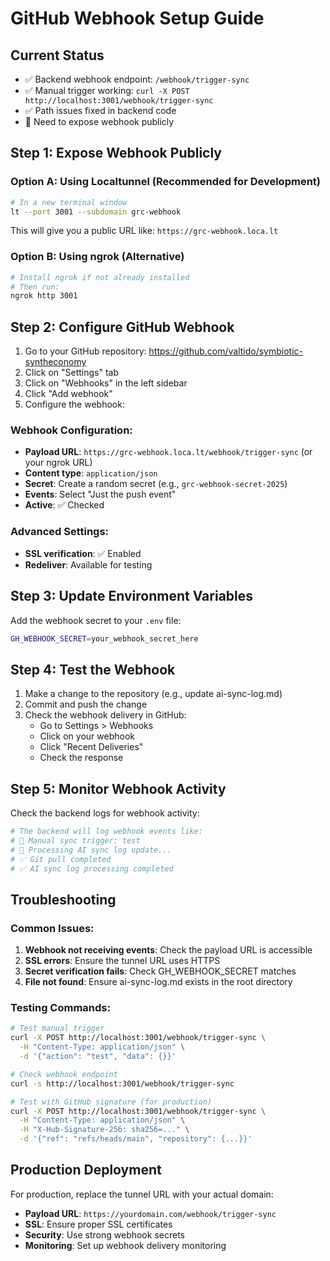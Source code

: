 # GitHub Webhook Setup Guide

## Current Status

- ✅ Backend webhook endpoint: `/webhook/trigger-sync`
- ✅ Manual trigger working: `curl -X POST http://localhost:3001/webhook/trigger-sync`
- ✅ Path issues fixed in backend code
- 🔧 Need to expose webhook publicly

## Step 1: Expose Webhook Publicly

### Option A: Using Localtunnel (Recommended for Development)

```bash
# In a new terminal window
lt --port 3001 --subdomain grc-webhook
```

This will give you a public URL like: `https://grc-webhook.loca.lt`

### Option B: Using ngrok (Alternative)

```bash
# Install ngrok if not already installed
# Then run:
ngrok http 3001
```

## Step 2: Configure GitHub Webhook

1. Go to your GitHub repository: https://github.com/valtido/symbiotic-syntheconomy
2. Click on "Settings" tab
3. Click on "Webhooks" in the left sidebar
4. Click "Add webhook"
5. Configure the webhook:

### Webhook Configuration:

- **Payload URL**: `https://grc-webhook.loca.lt/webhook/trigger-sync` (or your ngrok URL)
- **Content type**: `application/json`
- **Secret**: Create a random secret (e.g., `grc-webhook-secret-2025`)
- **Events**: Select "Just the push event"
- **Active**: ✅ Checked

### Advanced Settings:

- **SSL verification**: ✅ Enabled
- **Redeliver**: Available for testing

## Step 3: Update Environment Variables

Add the webhook secret to your `.env` file:

```bash
GH_WEBHOOK_SECRET=your_webhook_secret_here
```

## Step 4: Test the Webhook

1. Make a change to the repository (e.g., update ai-sync-log.md)
2. Commit and push the change
3. Check the webhook delivery in GitHub:
   - Go to Settings > Webhooks
   - Click on your webhook
   - Click "Recent Deliveries"
   - Check the response

## Step 5: Monitor Webhook Activity

Check the backend logs for webhook activity:

```bash
# The backend will log webhook events like:
# 🔄 Manual sync trigger: test
# 🤖 Processing AI sync log update...
# ✅ Git pull completed
# ✅ AI sync log processing completed
```

## Troubleshooting

### Common Issues:

1. **Webhook not receiving events**: Check the payload URL is accessible
2. **SSL errors**: Ensure the tunnel URL uses HTTPS
3. **Secret verification fails**: Check GH_WEBHOOK_SECRET matches
4. **File not found**: Ensure ai-sync-log.md exists in the root directory

### Testing Commands:

```bash
# Test manual trigger
curl -X POST http://localhost:3001/webhook/trigger-sync \
  -H "Content-Type: application/json" \
  -d '{"action": "test", "data": {}}'

# Check webhook endpoint
curl -s http://localhost:3001/webhook/trigger-sync

# Test with GitHub signature (for production)
curl -X POST http://localhost:3001/webhook/trigger-sync \
  -H "Content-Type: application/json" \
  -H "X-Hub-Signature-256: sha256=..." \
  -d '{"ref": "refs/heads/main", "repository": {...}}'
```

## Production Deployment

For production, replace the tunnel URL with your actual domain:

- **Payload URL**: `https://yourdomain.com/webhook/trigger-sync`
- **SSL**: Ensure proper SSL certificates
- **Security**: Use strong webhook secrets
- **Monitoring**: Set up webhook delivery monitoring
